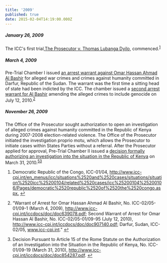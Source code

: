 ```yaml
---
title: '2009'
published: true
date: 2015-02-04T14:19:00.000Z
---
```



##### January 26, 2009

The ICC's first trial,[The Prosecutor v. Thomas Lubanga Dyilo](http://www.icc-cpi.int/en_menus/icc/situations%20and%20cases/situations/situation%20icc%200104/related%20cases/icc%200104%200106/Pages/democratic%20republic%20of%20the%20congo.aspx), commenced.<sup id="fnref:source2009jan"><a class="footnote" href="#fn:source2009jan">1</a></sup>

##### March 4, 2009

Pre-Trial Chamber I issued [an arrest warrant against Omar Hassan Ahmad Al Bashir](http://www.icc-cpi.int/iccdocs/doc/doc639078.pdf) for alleged war crimes and crimes against humanity committed in Darfur, Republic of the Sudan. The warrant was the first time a sitting head of state had been indicted by the ICC. The chamber issued a [second arrest warrant for Al Bashir](http://www.icc-cpi.int/iccdocs/doc/doc639078.pdf) amending the alleged crimes to include genocide on July 12, 2010.<sup id="fnref:source2009mar"><a class="footnote" href="#fn:source2009mar">2</a></sup>

##### November 26, 2009

The Office of the Prosecutor sought authorization to open an investigation of alleged crimes against humanity committed in the Republic of Kenya during 2007-2008 election-related violence. The Office of the Prosecutor initiated the investigation proprio motu, which allows the Prosecutor to initiate cases within States Parties without a referral. After the Prosecutor applied for approval, Pre-Trial Chamber II issued a [decision formally authorizing an investigation into the situation in the Republic of Kenya](http://www.icc-cpi.int/iccdocs/doc/doc854287.pdf) on March 31, 2010.<sup id="fnref:source2009nov26"><a class="footnote" href="#fn:source2009nov26">53</a></sup>

<div class="footnotes"><ol><li id="fn:source2009jan"><p>Democratic Republic of the Congo, ICC-01/04,&nbsp;<a href="http://www.icc-cpi.int/en_menus/icc/situations%2520and%2520cases/situations/situation%2520icc%25200104/related%2520cases/icc%25200104%25200106/Pages/democratic%2520republic%2520of%2520the%2520congo.aspx">http://www.icc-cpi.int/en_menus/icc/situations%2520and%2520cases/situations/situation%2520icc%25200104/related%2520cases/icc%25200104%25200106/Pages/democratic%2520republic%2520of%2520the%2520congo.aspx.</a> <a class="reversefootnote" href="#fnref:source2009jan">↩</a></p></li><li id="fn:source2009mar"><p>&ldquo;Warrant of Arrest for Omar Hassan Ahmad Al Bashir, No. ICC-02/05-01/09-1 (March 4, 2009), <a href="http://www.icc-cpi.int/iccdocs/doc/doc639078.pdf">http://www.icc-cpi.int/iccdocs/doc/doc639078.pdf</a>; Second Warrant of Arrest for Omar Hassan Al Bashir, No. ICC-02/05-01/09-95 (July 12, 2010), <a href="http://www.icc-cpi.int/iccdocs/doc/doc907140.pdf">http://www.icc-cpi.int/iccdocs/doc/doc907140.pdf</a>; Darfur, Sudan, ICC-02/05, <a href="http://www.icc-cpi.int/en_menus/icc/situations%2520and%2520cases/situations/situation%2520icc%25200205/Pages/situation%2520icc-0205.aspx">www.icc-cpi.int</a>." <a class="reversefootnote" href="#fnref:source2009mar">↩</a></p></li><li id="fn:source2009nov26"><p>Decision Pursuant to Article 15 of the Rome Statute on the Authorization of an Investigation into the Situation in the Republic of Kenya, No. ICC-01/09-19 (March 31, 2010),&nbsp;<a href="http://www.icc-cpi.int/iccdocs/doc/doc854287.pdf">http://www.icc-cpi.int/iccdocs/doc/doc854287.pdf</a>. <a class="reversefootnote" href="#fnref:source2009nov26">↩</a></p></li></ol></div>